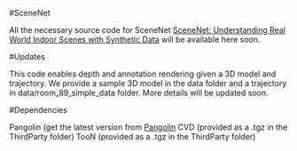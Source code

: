 #SceneNet

All the necessary source code for SceneNet  [SceneNet: Understanding Real World Indoor Scenes with Synthetic Data](http://arxiv.org/abs/1511.07041) will be available here soon.

#Updates

This code enables depth and annotation rendering given a 3D model and trajectory. We provide a sample 3D model in the data folder and a trajectory in data/room_89_simple_data folder. More details will be updated soon.

#Dependencies

Pangolin (get the latest version from [Pangolin](https://github.com/stevenlovegrove/Pangolin) 
CVD (provided as a .tgz in the ThirdParty folder)
TooN (provided as a .tgz in the ThirdParty folder)
